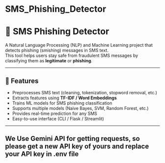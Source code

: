 # SMS_Phishing_Detector

# 📱 SMS Phishing Detector

A Natural Language Processing (NLP) and Machine Learning project that detects phishing (smishing) messages in SMS text.  
This tool helps users stay safe from fraudulent SMS messages by classifying them as **legitimate** or **phishing**.

---

## 🚀 Features
- Preprocesses SMS text (cleaning, tokenization, stopword removal, etc.)
- Extracts features using **TF-IDF / Word Embeddings**
- Trains ML models for SMS phishing classification
- Supports multiple models (Naive Bayes, SVM, Random Forest, etc.)
- Provides real-time prediction for any SMS
- Easy-to-use interface (CLI / Flask / Streamlit)

---
## We Use Gemini API for getting requests, so please get a new API key of yours and replace your API key in .env file
